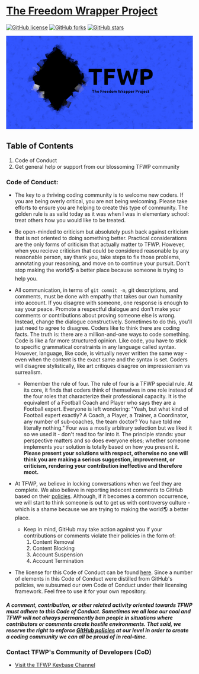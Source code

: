 # [The Freedom Wrapper Project](https://github.com/The-Freedom-Wrapper-Project/tfwp/blob/master/README.md)
[![GitHub license](https://img.shields.io/github/license/mdbench/The-Freedom-Wrapper-Project?style=for-the-badge)](https://github.com/The-Freedom-Wrapper-Project/tfwp/blob/master/LICENSE) [![GitHub forks](https://img.shields.io/github/forks/mdbench/The-Freedom-Wrapper-Project?style=for-the-badge)](https://github.com/The-Freedom-Wrapper-Project/tfwp/network/) [![GitHub stars](https://img.shields.io/github/stars/mdbench/The-Freedom-Wrapper-Project?style=for-the-badge)](https://github.com/The-Freedom-Wrapper-Project/tfwp/stargazers)

![TFWPBanner](https://github.com/The-Freedom-Wrapper-Project/tfwp/blob/master/TFWPLogo.png)

## Table of Contents
1. Code of Conduct
2. Get general help or support from our blossoming TFWP community

### Code of Conduct:
- The key to a thriving coding community is to welcome new coders. If you are being overly critical, you are not being welcoming. Please take efforts to ensure you are helping to create this type of community. The golden rule is as valid today as it was when I was in elementary school: treat others how you would like to be treated. 

- Be open-minded to criticism but absolutely push back against criticism that is not oriented to doing something better. Practical considerations are the only forms of criticism that actually matter to TFWP. However, when you recieve criticism that could be considered reasonable by any reasonable person, say thank you, take steps to fix those problems, annotating your reasoning, and move on to continue your pursuit. Don't stop making the world🌎 a better place because someone is trying to help you.

- All communication, in terms of `git commit -m`, git descriptions, and comments, must be done with empathy that takes our own humanity into account. If you disagree with someone, one response is enough to say your peace. Promote a respectful dialogue and don't make your comments or contributions about proving someone else is wrong. Instead, change the dialogue constructively. Sometimes to do this, you'll just need to agree to disagree. Coders like to think there are coding facts. The truth is: there are a million-and-one ways to code something. Code is like a far more structured opinion. Like code, you have to stick to specific grammatical constraints in any language called syntax. However, language, like code, is virtually never written the same way - even when the content is the exact same and the syntax is set. Coders will disagree stylistically, like art critiques disagree on impressionism vs surrealism.

	- Remember the rule of four. The rule of four is a TFWP special rule. At its core, it finds that coders think of themselves in one role instead of the four roles that characterize their professional capacity. It is the equivalent of a Football Coach and Player who says they are a Football expert. Everyone is left wondering: "Yeah, but what kind of Football expert exactly? A Coach, a Player, a Trainer, a Coordinator, any number of sub-coaches, the team doctor? You have told me literally nothing." Four was a mostly arbitrary selection but we liked it so we used it - don't read too far into it. The principle stands: your perspective matters and so does everyone elses; whether someone implements your solution is totally based on how you present it. **Please present your solutions with respect, otherwise no one will think you are making a serious suggestion, improvement, or criticism, rendering your contribution ineffective and therefore moot.**

- At TFWP, we believe in locking conversations when we feel they are complete. We also believe in reporting indecent comments to GitHub based on their [policies](https://docs.github.com/en/free-pro-team@latest/github/site-policy/github-community-guidelines#what-is-not-allowed). Although, if it becomes a common occurrence, we will start to think someone is out to get us with controversy culture - which is a shame because we are trying to making the world🌎 a better place.
	
	- Keep in mind, GitHub may take action against you if your contributions or comments violate their policies in the form of:
		1. Content Removal
		2. Content Blocking
		3. Account Suspension
		4. Account Termination
		
- The license for this Code of Conduct can be found [here](https://creativecommons.org/publicdomain/zero/1.0/). Since a number of elements in this Code of Conduct were distilled from GitHub's policies, we subsumed our own Code of Conduct under their licensing framework. Feel free to use it for your own repository.

##### A comment, contribution, or other related activity oriented towards TFWP must adhere to this Code of Conduct. Sometimes we all lose our cool and TFWP will not always permanently ban people in situations where contributors or comments create hostile environments. That said, we reserve the right to enforce **[GitHub policies](https://docs.github.com/en/free-pro-team@latest/github/site-policy/github-community-guidelines)** at our level in order to create a coding community we can all be proud of in real-time.   


### Contact TFWP's Community of Developers (CoD)

- [Visit the TFWP Keybase Channel](https://keybase.io/team/tfwp)

